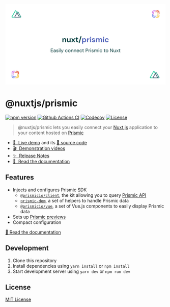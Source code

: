 [![@nuxtjs/prismic](/docs/static/preview.png)](https://prismic.nuxtjs.org)

# @nuxtjs/prismic

[![npm version][npm-version-src]][npm-version-href] [![Github Actions CI][github-actions-ci-src]][github-actions-ci-href] [![Codecov][codecov-src]][codecov-href] [![License][license-src]][license-href]

> @nuxtjs/prismic lets you easily connect your [Nuxt.js](https://nuxtjs.org) application to your content hosted on [Prismic](https://prismic.io)

- [🎲 &nbsp;Live demo](https://nuxt-prismic.surge.sh) and its [💾 source code](https://github.com/Atinux/nuxt-prismic-showcase)
- [🎬 &nbsp;Demonstration videos](https://prismic.nuxtjs.org/#videos)
- [✨ &nbsp;Release Notes](/CHANGELOG.md)
- [📖 &nbsp;Read the documentation](https://prismic.nuxtjs.org)

## Features

- Injects and configures Prismic SDK
  - [`@prismicio/client`](https://github.com/prismicio/prismic-javascript), the kit allowing you to query [Prismic API](https://prismic.io/docs/vuejs/query-the-api/how-to-query-the-api)
  - [`prismic-dom`](https://github.com/prismicio/prismic-dom), a set of helpers to handle Prismic data
  - [`@prismicio/vue`](https://github.com/prismicio/prismic-vue), a set of Vue.js components to easily display Prismic data
- Sets up [Prismic previews](https://prismic.io/feature/scheduling-and-previews)
- Compact configuration

[📖 Read the documentation](https://prismic.nuxtjs.org)

## Development

1. Clone this repository
2. Install dependencies using `yarn install` or `npm install`
3. Start development server using `yarn dev` or `npm run dev`

## License

[MIT License](./LICENSE)

<!-- Badges -->

[npm-version-src]: https://img.shields.io/npm/v/@nuxtjs/prismic/latest.svg
[npm-version-href]: https://npmjs.com/package/@nuxtjs/prismic
[github-actions-ci-src]: https://github.com/nuxt-community/prismic-module/workflows/ci/badge.svg
[github-actions-ci-href]: https://github.com/nuxt-community/prismic-module/actions?query=workflow%3Aci
[codecov-src]: https://img.shields.io/codecov/c/github/nuxt-community/prismic-module.svg
[codecov-href]: https://codecov.io/gh/nuxt-community/prismic-module
[license-src]: https://img.shields.io/npm/l/@nuxtjs/prismic.svg
[license-href]: https://npmjs.com/package/@nuxtjs/prismic
